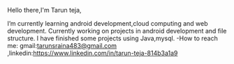 Hello there,I'm Tarun teja,

I’m currently learning android development,cloud computing and web development.
Currently working on projects in android development and file structure.
I have finished some projects using Java,mysql.
-How to reach me: gmail:tarunsraina483@gmail.com ,linkedin:https://www.linkedin.com/in/tarun-teja-814b3a1a9
